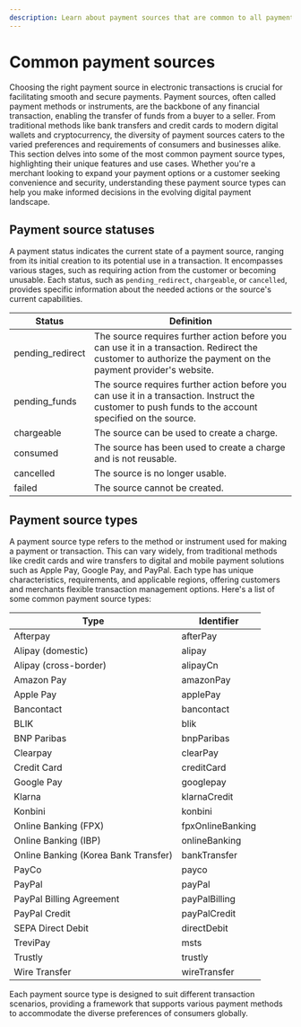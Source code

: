 ```yaml
---
description: Learn about payment sources that are common to all payment methods.
---
```


# Common payment sources

Choosing the right payment source in electronic transactions is crucial for facilitating smooth and secure payments. Payment sources, often called payment methods or instruments, are the backbone of any financial transaction, enabling the transfer of funds from a buyer to a seller. From traditional methods like bank transfers and credit cards to modern digital wallets and cryptocurrency, the diversity of payment sources caters to the varied preferences and requirements of consumers and businesses alike. This section delves into some of the most common payment source types, highlighting their unique features and use cases. Whether you're a merchant looking to expand your payment options or a customer seeking convenience and security, understanding these payment source types can help you make informed decisions in the evolving digital payment landscape.

## Payment source statuses

A payment status indicates the current state of a payment source, ranging from its initial creation to its potential use in a transaction. It encompasses various stages, such as requiring action from the customer or becoming unusable. Each status, such as `pending_redirect`, `chargeable`, or `cancelled`, provides specific information about the needed actions or the source's current capabilities.

| Status            | Definition                                                                                                                                                   |
| ----------------- | ------------------------------------------------------------------------------------------------------------------------------------------------------------ |
| pending\_redirect | The source requires further action before you can use it in a transaction. Redirect the customer to authorize the payment on the payment provider's website. |
| pending\_funds    | The source requires further action before you can use it in a transaction. Instruct the customer to push funds to the account specified on the source.       |
| chargeable        | The source can be used to create a charge.                                                                                                                   |
| consumed          | The source has been used to create a charge and is not reusable.                                                                                             |
| cancelled         | The source is no longer usable.                                                                                                                              |
| failed            | The source cannot be created.                                                                                                                                |

## Payment source types <a href="#payment-source-types" id="payment-source-types"></a>

A payment source type refers to the method or instrument used for making a payment or transaction. This can vary widely, from traditional methods like credit cards and wire transfers to digital and mobile payment solutions such as Apple Pay, Google Pay, and PayPal. Each type has unique characteristics, requirements, and applicable regions, offering customers and merchants flexible transaction management options. Here's a list of some common payment source types:

| Type                                 | Identifier       |
| ------------------------------------ | ---------------- |
| Afterpay                             | afterPay         |
| Alipay (domestic)                    | alipay           |
| Alipay (cross-border)                | alipayCn         |
| Amazon Pay                           | amazonPay        |
| Apple Pay                            | applePay         |
| Bancontact                           | bancontact       |
| BLIK                                 | blik             |
| BNP Paribas                          | bnpParibas       |
| Clearpay                             | clearPay         |
| Credit Card                          | creditCard       |
| Google Pay                           | googlepay        |
| Klarna                               | klarnaCredit     |
| Konbini                              | konbini          |
| Online Banking (FPX)                 | fpxOnlineBanking |
| Online Banking (IBP)                 | onlineBanking    |
| Online Banking (Korea Bank Transfer) | bankTransfer     |
| PayCo                                | payco            |
| PayPal                               | payPal           |
| PayPal Billing Agreement             | payPalBilling    |
| PayPal Credit                        | payPalCredit     |
| SEPA Direct Debit                    | directDebit      |
| TreviPay                             | msts             |
| Trustly                              | trustly          |
| Wire Transfer                        | wireTransfer     |

Each payment source type is designed to suit different transaction scenarios, providing a framework that supports various payment methods to accommodate the diverse preferences of consumers globally.

